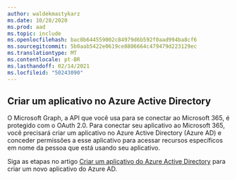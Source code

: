 ```yaml
---
author: waldekmastykarz
ms.date: 10/28/2020
ms.prod: aad
ms.topic: include
ms.openlocfilehash: bac0b644559002c84979d6b592f0aad994ba8cf6
ms.sourcegitcommit: 5b0aab5422e0619ce8806664c479479d223129ec
ms.translationtype: MT
ms.contentlocale: pt-BR
ms.lasthandoff: 02/14/2021
ms.locfileid: "50243090"
---
```

## <a name="create-an-azure-active-directory-app"></a>Criar um aplicativo no Azure Active Directory

O Microsoft Graph, a API que você usa para se conectar ao Microsoft 365, é protegido com o OAuth 2.0. Para conectar seu aplicativo ao Microsoft 365, você precisará criar um aplicativo no Azure Active Directory (Azure AD) e conceder permissões a esse aplicativo para acessar recursos específicos em nome da pessoa que está usando seu aplicativo.

Siga as etapas no artigo [Criar um aplicativo do Azure Active Directory](../get-started/add-aad-app-registration.md) para criar um novo aplicativo do Azure AD.

